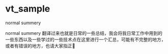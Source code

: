 # vt_sample
normal summery

normal summery 翻译过来也就是日常的一些总结，我会将我日常工作中用到的一些东西以及一些学过的一些技术点在这里进行一个汇总，可能有不完整的地方，或者有错误的地方，也请大家指正🤳

